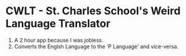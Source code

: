 # CWLT - St. Charles School's Weird Language Translator
1. A 2 hour app because I was jobless.
2. Converts the Englsh Language to the 'P Language' and vice-versa.
